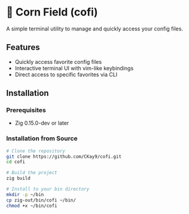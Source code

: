 # 🌽 Corn Field (cofi)

A simple terminal utility to manage and quickly access your config files.

## Features
- Quickly access favorite config files
- Interactive terminal UI with vim-like keybindings
- Direct access to specific favorites via CLI

## Installation

### Prerequisites
- Zig 0.15.0-dev or later

### Installation from Source
```bash
# Clone the repository
git clone https://github.com/CKay9/cofi.git
cd cofi

# Build the project
zig build

# Install to your bin directory
mkdir -p ~/bin
cp zig-out/bin/cofi ~/bin/
chmod +x ~/bin/cofi
